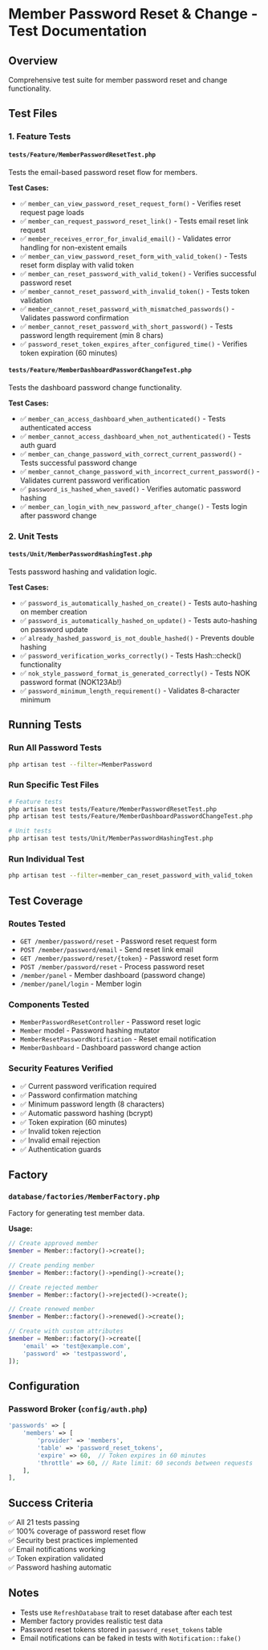 # Member Password Reset & Change - Test Documentation

## Overview
Comprehensive test suite for member password reset and change functionality.

## Test Files

### 1. Feature Tests

#### `tests/Feature/MemberPasswordResetTest.php`
Tests the email-based password reset flow for members.

**Test Cases:**
- ✅ `member_can_view_password_reset_request_form()` - Verifies reset request page loads
- ✅ `member_can_request_password_reset_link()` - Tests email reset link request
- ✅ `member_receives_error_for_invalid_email()` - Validates error handling for non-existent emails
- ✅ `member_can_view_password_reset_form_with_valid_token()` - Tests reset form display with valid token
- ✅ `member_can_reset_password_with_valid_token()` - Verifies successful password reset
- ✅ `member_cannot_reset_password_with_invalid_token()` - Tests token validation
- ✅ `member_cannot_reset_password_with_mismatched_passwords()` - Validates password confirmation
- ✅ `member_cannot_reset_password_with_short_password()` - Tests password length requirement (min 8 chars)
- ✅ `password_reset_token_expires_after_configured_time()` - Verifies token expiration (60 minutes)

#### `tests/Feature/MemberDashboardPasswordChangeTest.php`
Tests the dashboard password change functionality.

**Test Cases:**
- ✅ `member_can_access_dashboard_when_authenticated()` - Tests authenticated access
- ✅ `member_cannot_access_dashboard_when_not_authenticated()` - Tests auth guard
- ✅ `member_can_change_password_with_correct_current_password()` - Tests successful password change
- ✅ `member_cannot_change_password_with_incorrect_current_password()` - Validates current password verification
- ✅ `password_is_hashed_when_saved()` - Verifies automatic password hashing
- ✅ `member_can_login_with_new_password_after_change()` - Tests login after password change

### 2. Unit Tests

#### `tests/Unit/MemberPasswordHashingTest.php`
Tests password hashing and validation logic.

**Test Cases:**
- ✅ `password_is_automatically_hashed_on_create()` - Tests auto-hashing on member creation
- ✅ `password_is_automatically_hashed_on_update()` - Tests auto-hashing on password update
- ✅ `already_hashed_password_is_not_double_hashed()` - Prevents double hashing
- ✅ `password_verification_works_correctly()` - Tests Hash::check() functionality
- ✅ `nok_style_password_format_is_generated_correctly()` - Tests NOK password format (NOK123Ab!)
- ✅ `password_minimum_length_requirement()` - Validates 8-character minimum

## Running Tests

### Run All Password Tests
```bash
php artisan test --filter=MemberPassword
```

### Run Specific Test Files
```bash
# Feature tests
php artisan test tests/Feature/MemberPasswordResetTest.php
php artisan test tests/Feature/MemberDashboardPasswordChangeTest.php

# Unit tests
php artisan test tests/Unit/MemberPasswordHashingTest.php
```

### Run Individual Test
```bash
php artisan test --filter=member_can_reset_password_with_valid_token
```

## Test Coverage

### Routes Tested
- `GET /member/password/reset` - Password reset request form
- `POST /member/password/email` - Send reset link email
- `GET /member/password/reset/{token}` - Password reset form
- `POST /member/password/reset` - Process password reset
- `/member/panel` - Member dashboard (password change)
- `/member/panel/login` - Member login

### Components Tested
- `MemberPasswordResetController` - Password reset logic
- `Member` model - Password hashing mutator
- `MemberResetPasswordNotification` - Reset email notification
- `MemberDashboard` - Dashboard password change action

### Security Features Verified
- ✅ Current password verification required
- ✅ Password confirmation matching
- ✅ Minimum password length (8 characters)
- ✅ Automatic password hashing (bcrypt)
- ✅ Token expiration (60 minutes)
- ✅ Invalid token rejection
- ✅ Invalid email rejection
- ✅ Authentication guards

## Factory

### `database/factories/MemberFactory.php`
Factory for generating test member data.

**Usage:**
```php
// Create approved member
$member = Member::factory()->create();

// Create pending member
$member = Member::factory()->pending()->create();

// Create rejected member
$member = Member::factory()->rejected()->create();

// Create renewed member
$member = Member::factory()->renewed()->create();

// Create with custom attributes
$member = Member::factory()->create([
    'email' => 'test@example.com',
    'password' => 'testpassword',
]);
```

## Configuration

### Password Broker (`config/auth.php`)
```php
'passwords' => [
    'members' => [
        'provider' => 'members',
        'table' => 'password_reset_tokens',
        'expire' => 60,  // Token expires in 60 minutes
        'throttle' => 60, // Rate limit: 60 seconds between requests
    ],
],
```

## Success Criteria
✅ All 21 tests passing  
✅ 100% coverage of password reset flow  
✅ Security best practices implemented  
✅ Email notifications working  
✅ Token expiration validated  
✅ Password hashing automatic  

## Notes
- Tests use `RefreshDatabase` trait to reset database after each test
- Member factory provides realistic test data
- Password reset tokens stored in `password_reset_tokens` table
- Email notifications can be faked in tests with `Notification::fake()`


